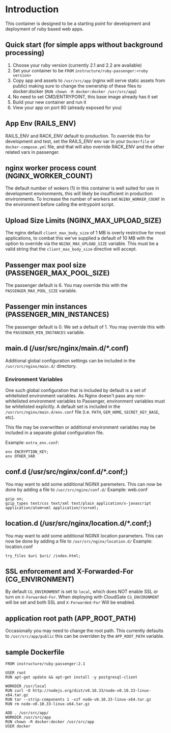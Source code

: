 # Introduction
This container is designed to be a starting point for development and
deployment of ruby based web apps.

## Quick start (for simple apps without background processing)
1. Choose your ruby version (currently 2.1 and 2.2 are available)
2. Set your container to be `FROM` `instructure/ruby-passenger:<ruby version>`
3. Copy app and assets to `/usr/src/app` (nginx will serve static assets from public)
making sure to change the ownership of these files to docker:docker (`RUN chown -R docker:docker /usr/src/app`)
4. No need to set CMD/ENTRYPOINT, this base image already has it set
5. Build your new container and run it
6. View your app on port 80 (already exposed for you)

## App Env (RAILS_ENV)
RAILS_ENV and RACK_ENV default to production. To override this for
development and test, set the RAILS_ENV env var in your `Dockerfile` or
`docker-compose.yml` file, and that will also override RACK_ENV and the
other related vars in passenger.

## nginx worker process count (NGINX_WORKER_COUNT)
The default number of wokers (1) in this container is well suited for use
in development environments, this will likely be insufficient in production
environments. To increase the number of workers set `NGINX_WORKER_COUNT` in
the environment before calling the entrypoint script.

## Upload Size Limits (NGINX_MAX_UPLOAD_SIZE)
The nginx default `client_max_body_size` of 1 MB is overly restrictive for
most applications, to combat this we've supplied a default of 10 MB with
the option to override via the `NGINX_MAX_UPLOAD_SIZE` variable. This must
be a valid string that the `client_max_body_size` directive will accept.

## Passenger max pool size (PASSENGER_MAX_POOL_SIZE)
The passenger default is 6. You may override this with the
`PASSENGER_MAX_POOL_SIZE` variable.

## Passenger min instances (PASSENGER_MIN_INSTANCES)
The passenger default is 0. We set a default of 1. You may override this with the
`PASSENGER_MIN_INSTANCES` variable.

## main.d (/usr/src/nginx/main.d/*.conf)
Additional global configuration settings can be included in the
`/usr/src/nginx/main.d/` directory.

### Environment Variables
One such global configuration that is included by default is a set of
whitelisted environment variables. As Nginx doesn't pass any non-whitelisted
environment variables to Passenger, environment variables must be whitelisted
explicitly. A default set is included in the `/usr/src/nginx/main.d/env.conf`
file (i.e. `PATH`, `GEM_HOME`, `SECRET_KEY_BASE`, etc).

This file may be overwritten or additional environment variables may be
included in a separate global configuration file.

Example: `extra_env.conf`:
```
env ENCRYPTION_KEY;
env OTHER_VAR
```

## conf.d (/usr/src/nginx/conf.d/*.conf;)
You may want to add some additional NGINX paremeters. This can now
be done by adding a file to `/usr/src/nginx/conf.d/`
Example: web.conf

```
gzip on;
gzip_types text/css text/xml text/plain application/x-javascript application/atom+xml application/rss+xml;
```

## location.d (/usr/src/nginx/location.d/*.conf;)
You may want to add some additional NGINX location parameters. This can now
be done by adding a file to `/usr/src/nginx/location.d/`
Example: location.conf

```
try_files $uri $uri/ /index.html;
```
## SSL enforcement and X-Forwarded-For  (CG_ENVIRONMENT)
By default `CG_ENVIRONMENT` is set to `local`, which does NOT enable SSL or turn on `X-Forwarded-For`.
When deploying with CloudGate `CG_ENVIRONMENT` will be set and both SSL and `X-Forwarded-For` Will be enabled.

## application root path (APP_ROOT_PATH)
Occasionally you may need to change the root path. This currently defaults to
`/usr/src/app/public` this can be overriden by the `APP_ROOT_PATH` variable.

## sample Dockerfile
 	FROM instructure/ruby-passenger:2.1

	USER root
	RUN apt-get update && apt-get install -y postgresql-client

	WORKDIR /usr/local
	RUN curl -O http://nodejs.org/dist/v0.10.33/node-v0.10.33-linux-x64.tar.gz
	RUN tar --strip-components 1 -xzf node-v0.10.33-linux-x64.tar.gz
	RUN rm node-v0.10.33-linux-x64.tar.gz

	ADD . /usr/src/app/
	WORKDIR /usr/src/app
	RUN chown -R docker:docker /usr/src/app
	USER docker
